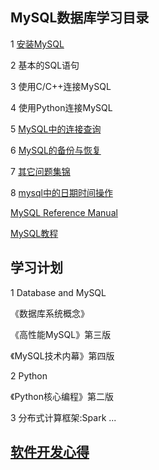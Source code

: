 ## MySQL数据库学习目录

1 [安装MySQL](https://github.com/luofengmacheng/database-mysql/blob/master/mysql_install.md)

2 基本的SQL语句

3 使用C/C++连接MySQL

4 使用Python连接MySQL

5 [MySQL中的连接查询](https://github.com/luofengmacheng/database-mysql/blob/master/join.md)

6 [MySQL的备份与恢复](https://github.com/luofengmacheng/database-mysql/blob/master/backup_recovery.md)

7 [其它问题集锦](https://github.com/luofengmacheng/database-mysql/blob/master/other_problems.md)

8 [mysql中的日期时间操作](https://github.com/luofengmacheng/database-mysql/blob/master/datetime.md)

[MySQL Reference Manual](http://dev.mysql.com/doc/refman/5.6/en/index.html)

[MySQL教程](http://www.w3cschool.cc/mysql/mysql-tutorial.html)

## 学习计划

1 Database and MySQL

《数据库系统概念》

《高性能MySQL》第三版

《MySQL技术内幕》第四版

2 Python

《Python核心编程》第二版

3 分布式计算框架:Spark ...

## [软件开发心得](https://github.com/luofengmacheng/database-mysql/blob/master/programming_study.md)
